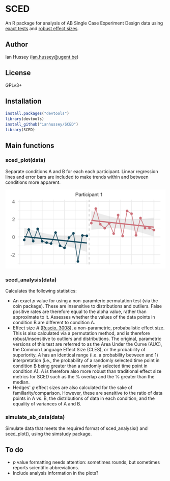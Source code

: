 # SCED

An R package for analysis of AB Single Case Experiment Design data using [exact tests](https://en.wikipedia.org/wiki/Exact_test) and [robust effect sizes](https://www.ncbi.nlm.nih.gov/pubmed/18331151).

## Author

Ian Hussey (ian.hussey@ugent.be)

## License

GPLv3+

## Installation

```R
install.packages("devtools")
library(devtools)
install_github("ianhussey/SCED")
library(SCED)
```

## Main functions 

### sced_plot(data)

Separate conditions A and B for each each participant. Linear regression lines and error bars are included to make trends within and between conditions more apparent. 

![plot](./screenshots/plot.png)

### sced_analysis(data)

Calculates the following statistics:

- An exact *p* value for using a non-paramteric permutation test (via the coin package). These are insensitive to distributions and outliers. False positive rates are therefore equal to the alpha value, rather than approximate to it. Assesses whether the values of the data points in condition B are different to condition A.
- Effect size *A* ([Ruscio, 3008](https://www.ncbi.nlm.nih.gov/pubmed/18331151)), a non-parametric, probabalistic effect size. This is also calculated via a permutation method, and is therefore robust/insensitive to outliers and distributions. The original, parametric versions of this test are referred to as the Area Under the Curve (AUC), the Common Language Effect Size (CLES), or the probability of superiority. *A* has an identical range (i.e. a probability between and 1) interpretation (i.e., the probability of a randomly selected time point in condition B being greater than a randomly selected time point in condition A). *A* is therefore also more robust than traditional effect size metrics for SCED such as the % overlap and the % greater than the median.
- Hedges' *g* effect sizes are also calculated for the sake of familiarity/comparison. However, these are sensitive to the ratio of data points in A vs. B, the distributions of data in each condition, and the equality of variances of A and B. 

### simulate_ab_data(data)

Simulate data that meets the required format of sced_analysis() and sced_plot(), using the simstudy package.



## To do

- *p* value formatting needs attention: sometimes rounds, but sometimes reports scientific abbreviations.
- Include analysis information in the plots?